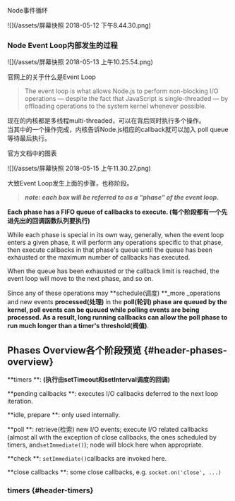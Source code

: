Node事件循环

![](/assets/屏幕快照 2018-05-12 下午8.44.30.png)

### Node Event Loop内部发生的过程

![](/assets/屏幕快照 2018-05-13 上午10.25.54.png)

官网上的关于什么是Event Loop

> The event loop is what allows Node.js to perform non-blocking I/O operations — despite the fact that JavaScript is single-threaded — by offloading operations to the system kernel whenever possible.

现在的内核都是多线程multi-threaded，可以在背后同时执行多个操作。  
当其中的一个操作完成，内核告诉Node.js相应的callback就可以加入 poll queue等待最后执行。

官方文档中的图表

![](/assets/屏幕快照 2018-05-15 上午11.30.27.png)

大致Event Loop发生上面的步骤，也称阶段。

> _**note: each box will be referred to as a "phase" of the event loop.**_

**Each phase has a FIFO queue of callbacks to execute. \(每个阶段都有一个先进先出的回调函数队列要执行\)**

While each phase is special in its own way, generally, when the event loop enters a given phase, it will perform any operations specific to that phase, then execute callbacks in that phase's queue until the queue has been exhausted or the maximum number of callbacks has executed.

When the queue has been exhausted or the callback limit is reached, the event loop will move to the next phase, and so on.

Since any of these operations may **schedule\(调度\) **\_more \_operations and new events **processed\(处理\)** in the **poll\(轮训\) **phase are queued by the kernel, poll events can be queued while polling events are being processed. As a result, long running callbacks can allow the poll phase to run much longer than a timer's** threshold\(阀值\)**.

## Phases Overview各个阶段预览 {#header-phases-overview}

**timers **: **\(执行由setTimeout和setInterval调度的回调\)**

**pending callbacks **: executes I/O callbacks deferred to the next loop iteration.

**idle, prepare **: only used internally.

**poll **: retrieve\(检索\) new I/O events; execute I/O related callbacks \(almost all with the exception of close callbacks, the ones scheduled by timers, and`setImmediate()`\); node will block here when appropriate.

**check **: `setImmediate()`callbacks are invoked here.

**close callbacks **: some close callbacks, e.g. `socket.on('close', ...)`

### timers {#header-timers}

















